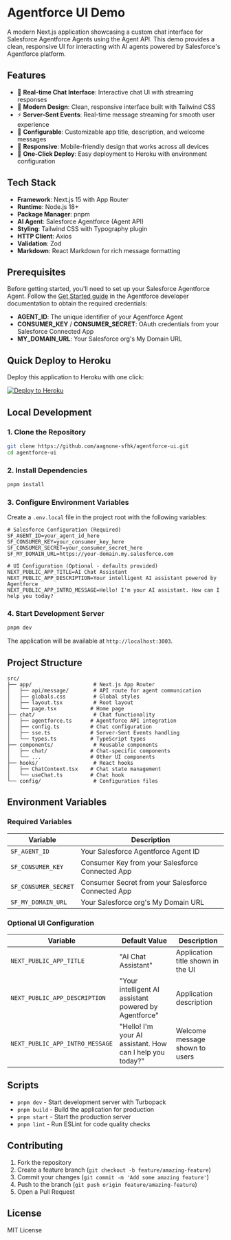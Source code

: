 # Agentforce UI Demo

A modern Next.js application showcasing a custom chat interface for Salesforce Agentforce Agents using the Agent API. This demo provides a clean, responsive UI for interacting with AI agents powered by Salesforce's Agentforce platform.

## Features

- 🤖 **Real-time Chat Interface**: Interactive chat UI with streaming responses
- 🎨 **Modern Design**: Clean, responsive interface built with Tailwind CSS
- ⚡ **Server-Sent Events**: Real-time message streaming for smooth user experience
- 🔧 **Configurable**: Customizable app title, description, and welcome messages
- 📱 **Responsive**: Mobile-friendly design that works across all devices
- 🚀 **One-Click Deploy**: Easy deployment to Heroku with environment configuration

## Tech Stack

- **Framework**: Next.js 15 with App Router
- **Runtime**: Node.js 18+
- **Package Manager**: pnpm
- **AI Agent**: Salesforce Agentforce (Agent API)
- **Styling**: Tailwind CSS with Typography plugin
- **HTTP Client**: Axios
- **Validation**: Zod
- **Markdown**: React Markdown for rich message formatting

## Prerequisites

Before getting started, you'll need to set up your Salesforce Agentforce Agent. Follow the [Get Started guide](https://developer.salesforce.com/docs/einstein/genai/guide/agent-api-get-started.html) in the Agentforce developer documentation to obtain the required credentials:

- **AGENT_ID**: The unique identifier of your Agentforce Agent
- **CONSUMER_KEY** / **CONSUMER_SECRET**: OAuth credentials from your Salesforce Connected App
- **MY_DOMAIN_URL**: Your Salesforce org's My Domain URL

## Quick Deploy to Heroku

Deploy this application to Heroku with one click:

<a href="https://www.heroku.com/deploy?template=https://github.com/aagnone-sfhk/agentforce-ui">
<img src="https://www.herokucdn.com/deploy/button.svg" alt="Deploy to Heroku">
</a>

## Local Development

### 1. Clone the Repository

```bash
git clone https://github.com/aagnone-sfhk/agentforce-ui.git
cd agentforce-ui
```

### 2. Install Dependencies

```bash
pnpm install
```

### 3. Configure Environment Variables

Create a `.env.local` file in the project root with the following variables:

```env
# Salesforce Configuration (Required)
SF_AGENT_ID=your_agent_id_here
SF_CONSUMER_KEY=your_consumer_key_here
SF_CONSUMER_SECRET=your_consumer_secret_here
SF_MY_DOMAIN_URL=https://your-domain.my.salesforce.com

# UI Configuration (Optional - defaults provided)
NEXT_PUBLIC_APP_TITLE=AI Chat Assistant
NEXT_PUBLIC_APP_DESCRIPTION=Your intelligent AI assistant powered by Agentforce
NEXT_PUBLIC_APP_INTRO_MESSAGE=Hello! I'm your AI assistant. How can I help you today?
```

### 4. Start Development Server

```bash
pnpm dev
```

The application will be available at `http://localhost:3003`.

## Project Structure

```
src/
├── app/                    # Next.js App Router
│   ├── api/message/        # API route for agent communication
│   ├── globals.css         # Global styles
│   ├── layout.tsx          # Root layout
│   └── page.tsx           # Home page
├── chat/                   # Chat functionality
│   ├── agentforce.ts      # Agentforce API integration
│   ├── config.ts          # Chat configuration
│   ├── sse.ts             # Server-Sent Events handling
│   └── types.ts           # TypeScript types
├── components/             # Reusable components
│   ├── chat/              # Chat-specific components
│   └── ...                # Other UI components
├── hooks/                  # React hooks
│   ├── ChatContext.tsx    # Chat state management
│   └── useChat.ts         # Chat hook
└── config/                 # Configuration files
```

## Environment Variables

### Required Variables

| Variable | Description |
|----------|-------------|
| `SF_AGENT_ID` | Your Salesforce Agentforce Agent ID |
| `SF_CONSUMER_KEY` | Consumer Key from your Salesforce Connected App |
| `SF_CONSUMER_SECRET` | Consumer Secret from your Salesforce Connected App |
| `SF_MY_DOMAIN_URL` | Your Salesforce org's My Domain URL |

### Optional UI Configuration

| Variable | Default Value | Description |
|----------|---------------|-------------|
| `NEXT_PUBLIC_APP_TITLE` | "AI Chat Assistant" | Application title shown in the UI |
| `NEXT_PUBLIC_APP_DESCRIPTION` | "Your intelligent AI assistant powered by Agentforce" | Application description |
| `NEXT_PUBLIC_APP_INTRO_MESSAGE` | "Hello! I'm your AI assistant. How can I help you today?" | Welcome message shown to users |

## Scripts

- `pnpm dev` - Start development server with Turbopack
- `pnpm build` - Build the application for production
- `pnpm start` - Start the production server
- `pnpm lint` - Run ESLint for code quality checks

## Contributing

1. Fork the repository
2. Create a feature branch (`git checkout -b feature/amazing-feature`)
3. Commit your changes (`git commit -m 'Add some amazing feature'`)
4. Push to the branch (`git push origin feature/amazing-feature`)
5. Open a Pull Request


## License

MIT License

